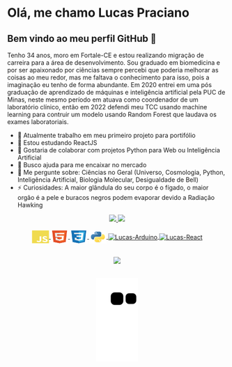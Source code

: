 # Olá, me chamo Lucas Praciano
## Bem vindo ao meu perfil GitHub 👋

Tenho 34 anos, moro em Fortale-CE e estou realizando migração de carreira para a área de desenvolvimento. Sou graduado em biomedicina e por ser apaixonado por ciências sempre percebi que poderia melhorar as coisas ao meu redor, mas me faltava o conhecimento para isso, pois a imaginação eu tenho de forma abundante. Em 2020 entrei em uma pós graduação de aprendizado de máquinas e inteligência artificial pela PUC de Minas, neste mesmo período em atuava como coordenador de um laboratório clínico, então em 2022 defendi meu TCC usando machine learning para contruir um modelo usando Random Forest que laudava os exames laboratoriais.
 

- 🔭 Atualmente trabalho em meu primeiro projeto para portifólio
- 🌱 Estou estudando ReactJS
- 👯 Gostaria de colaborar com projetos Python para Web ou Inteligência Artificial
- 🤔 Busco ajuda para me encaixar no mercado
- 💬 Me pergunte sobre: Ciências no Geral (Universo, Cosmologia, Python, Inteligência Artificial, Biologia Molecular, Desigualdade de Bell)
- ⚡ Curiosidades: A maior glândula do seu corpo é o fígado, o maior orgão é a pele e buracos negros podem evaporar devido a Radiação Hawking
 

<div align="center">
  <a href="https://github.com/lspraciano">
  <img height="180em" src="https://github-readme-stats.vercel.app/api?username=lspraciano&show_icons=true&theme=dracula&include_all_commits=true&count_private=true"/>
  <img height="180em" src="https://github-readme-stats.vercel.app/api/top-langs/?username=lspraciano&layout=compact&langs_count=7&theme=dracula"/>
</div>

<div  align="center">   
<div style="display: inline_block"><br>
  <img align="center" alt="Lucas-Js" height="30" width="40" src="https://raw.githubusercontent.com/devicons/devicon/master/icons/javascript/javascript-plain.svg">
  <img align="center" alt="Lucas-HTML" height="30" width="40" src="https://raw.githubusercontent.com/devicons/devicon/master/icons/html5/html5-original.svg">
  <img align="center" alt="Lucas-CSS" height="30" width="40" src="https://raw.githubusercontent.com/devicons/devicon/master/icons/css3/css3-original.svg">
  <img align="center" alt="Lucas-Python" height="30" width="40" src="https://raw.githubusercontent.com/devicons/devicon/master/icons/python/python-original.svg">
  <img align="center" alt="Lucas-Arduino" height="30" width="40" src="https://cdn.jsdelivr.net/gh/devicons/devicon/icons/arduino/arduino-original.svg">
  <img align="center" alt="Lucas-React" height="30" width="40" src="https://img.icons8.com/officel/80/000000/react.png"/>
  
</div>
  
  <br> <a href="https://www.linkedin.com/in/lucas-praciano-420552210" target="_blank"><img src="https://img.shields.io/badge/-LinkedIn-%230077B5?style=for-the-badge&logo=linkedin&logoColor=white" target="_blank"></a>  
  
  ##
  
  ![Snake animation](https://github.com/lspraciano/lspraciano/blob/output/github-contribution-grid-snake.svg)
  
</div>  



